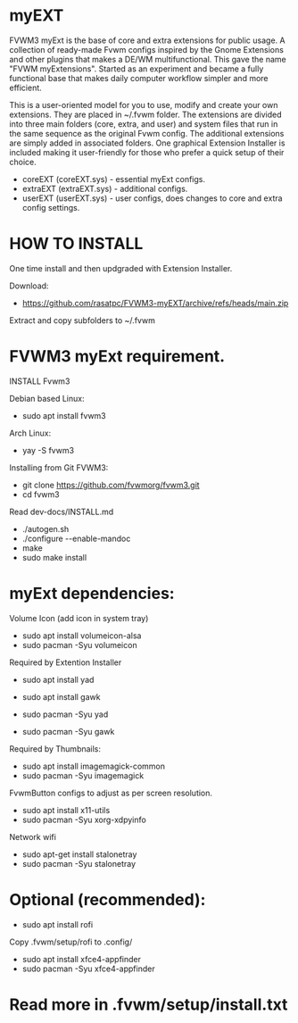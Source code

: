 # myEXT
FVWM3 myExt is the base of core and extra extensions for public usage. A collection of ready-made Fvwm configs inspired by the Gnome Extensions and other plugins that makes a DE/WM multifunctional. This gave the name "FVWM myExtensions". Started as an experiment and became a fully functional base that makes daily computer workflow simpler and more efficient.

This is a user-oriented model for you to use, modify and create your own extensions. They are placed in ~/.fvwm folder. The extensions are divided into three main folders (core, extra, and user) and system files that run in the same sequence as the original Fvwm config. The additional extensions are simply added in associated folders. One graphical Extension Installer is included making it user-friendly for those who prefer a quick setup of their choice.

* coreEXT  (coreEXT.sys)	- essential myExt configs.
* extraEXT (extraEXT.sys) - additional configs.
* userEXT  (userEXT.sys)  - user configs, does changes to core and extra config settings.

# HOW TO INSTALL
One time install and then updgraded with Extension Installer.

Download:
* https://github.com/rasatpc/FVWM3-myEXT/archive/refs/heads/main.zip

Extract and copy subfolders to ~/.fvwm

# FVWM3 myExt requirement.

INSTALL Fvwm3

Debian based Linux:
* sudo apt install fvwm3

Arch Linux:
* yay -S fvwm3

Installing from Git FVWM3:
* git clone https://github.com/fvwmorg/fvwm3.git
* cd fvwm3

Read dev-docs/INSTALL.md

* ./autogen.sh
* ./configure --enable-mandoc
* make
* sudo make install

# myExt dependencies:

Volume Icon (add icon in system tray)
* sudo apt install volumeicon-alsa
* sudo pacman -Syu volumeicon

Required by Extention Installer
* sudo apt install yad
* sudo apt install gawk

* sudo pacman -Syu yad
* sudo pacman -Syu gawk

Required by Thumbnails:
* sudo apt install imagemagick-common
* sudo pacman -Syu imagemagick

FvwmButton configs to adjust as per screen resolution.
* sudo apt install x11-utils
* sudo pacman -Syu xorg-xdpyinfo

Network wifi
* sudo apt-get install stalonetray
* sudo pacman -Syu stalonetray

# Optional (recommended):

* sudo apt install rofi

Copy .fvwm/setup/rofi to .config/

* sudo apt install xfce4-appfinder
* sudo pacman -Syu xfce4-appfinder

# Read more in .fvwm/setup/install.txt
